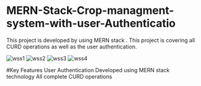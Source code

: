 # MERN-Stack-Crop-managment-system-with-user-Authenticatio
This project is developed by using MERN stack . This project is covering all CURD operations as well as the user authentication.


![wss1](https://user-images.githubusercontent.com/122023927/211209205-696b9f0a-15b8-4529-8305-139b76f6dd77.PNG)
![wss2](https://user-images.githubusercontent.com/122023927/211209211-37eb81e0-f494-49a1-a4c1-1964d7123c26.PNG)
![wss3](https://user-images.githubusercontent.com/122023927/211209213-46e9abdd-d0da-4350-8df4-8db4c51b80f9.PNG)
![wss4](https://user-images.githubusercontent.com/122023927/211209216-d7b9898f-c95e-478c-9920-da9b914be81f.PNG)

#Key Features
User Authentication Developed using MERN stack technology
All complete CURD operations
